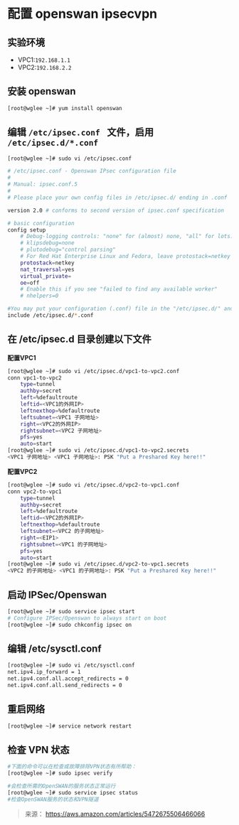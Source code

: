 # 配置 openswan ipsecvpn


## 实验环境

- VPC1:`192.168.1.1`
- VPC2:`192.168.2.2`

## 安装 openswan

```bash
[root@wglee ~]# yum install openswan
```

## 编辑 `/etc/ipsec.conf ` 文件，启用 `/etc/ipsec.d/*.conf`

```bash
[root@wglee ~]# sudo vi /etc/ipsec.conf

# /etc/ipsec.conf - Openswan IPsec configuration file
#
# Manual: ipsec.conf.5
#
# Please place your own config files in /etc/ipsec.d/ ending in .conf

version 2.0 # conforms to second version of ipsec.conf specification

# basic configuration
config setup
    # Debug-logging controls: "none" for (almost) none, "all" for lots.
    # klipsdebug=none
    # plutodebug="control parsing"
    # For Red Hat Enterprise Linux and Fedora, leave protostack=netkey
    protostack=netkey
    nat_traversal=yes
    virtual_private=
    oe=off
    # Enable this if you see "failed to find any available worker"
    # nhelpers=0

#You may put your configuration (.conf) file in the "/etc/ipsec.d/" and uncomment this.
include /etc/ipsec.d/*.conf
```

## 在 /etc/ipsec.d 目录创建以下文件

**配置VPC1**

```bash
[root@wglee ~]# sudo vi /etc/ipsec.d/vpc1-to-vpc2.conf
conn vpc1-to-vpc2
    type=tunnel
    authby=secret
    left=%defaultroute
    leftid=<VPC1的外网IP>
    leftnexthop=%defaultroute
    leftsubnet=<VPC1 子网地址>
    right=<VPC2的外网IP>
    rightsubnet=<VPC2 子网地址>
    pfs=yes
    auto=start
[root@wglee ~]# sudo vi /etc/ipsec.d/vpc1-to-vpc2.secrets
<VPC1 子网地址> <VPC1 子网地址>: PSK "Put a Preshared Key here!!"
```

**配置VPC2**

```bash
[root@wglee ~]# sudo vi /etc/ipsec.d/vpc2-to-vpc1.conf
conn vpc2-to-vpc1
    type=tunnel
    authby=secret
    left=%defaultroute
    leftid=<VPC2的外网IP>
    leftnexthop=%defaultroute
    leftsubnet=<VPC2 的子网地址>
    right=<EIP1>
    rightsubnet=<VPC1 的子网地址>
    pfs=yes
    auto=start
[root@wglee ~]# sudo vi /etc/ipsec.d/vpc2-to-vpc1.secrets
<VPC2 的子网地址> <VPC1 的子网地址>: PSK "Put a Preshared Key here!!"
```

## 启动 IPSec/Openswan

```bash
[root@wglee ~]# sudo service ipsec start
# Configure IPSec/Openswan to always start on boot
[root@wglee ~]# sudo chkconfig ipsec on
```

## 编辑 /etc/sysctl.conf

```bash
[root@wglee ~]# sudo vi /etc/sysctl.conf
net.ipv4.ip_forward = 1
net.ipv4.conf.all.accept_redirects = 0
net.ipv4.conf.all.send_redirects = 0
```

## 重启网络

```bash
[root@wglee ~]# service network restart
```

## 检查 VPN 状态

```bash
#下面的命令可以在检查或故障排除VPN状态有所帮助：
[root@wglee ~]# sudo ipsec verify

#会检查所需的OpenSWAN的服务状态正常运行
[root@wglee ~]# sudo service ipsec status
#检查OpenSWAN服务的状态和VPN隧道
```

> 来源： <https://aws.amazon.com/articles/5472675506466066>
